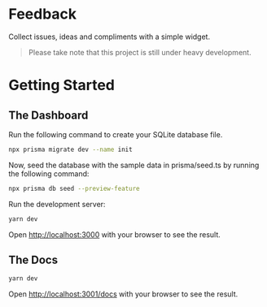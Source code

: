 # Feedback

Collect issues, ideas and compliments with a simple widget.

> Please take note that this project is still under heavy development.

# Getting Started

## The Dashboard

Run the following command to create your SQLite database file.

```bash
npx prisma migrate dev --name init
```

Now, seed the database with the sample data in prisma/seed.ts by running the following command:


```bash
npx prisma db seed --preview-feature
```

Run the development server:

```bash
yarn dev
```

Open [http://localhost:3000](http://localhost:3000) with your browser to see the result.

## The Docs

```bash
yarn dev
```

Open [http://localhost:3001/docs](http://localhost:3001/docs) with your browser to see the result.
